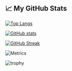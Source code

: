 ## &#x1f4c8; My GitHub Stats

[![Top Langs](https://github-readme-stats.vercel.app/api/top-langs/?username=engomarwasfy&hide=java,html,css&theme=radical)](https://github.com/anuraghazra/github-readme-stats)

[![GitHub stats](https://github-readme-stats.vercel.app/api?username=engomarwasfy&theme=radical)](https://github.com/anuraghazra/github-readme-stats)

[![GitHub Streak](https://streak-stats.demolab.com/?user=engomarwasfy&theme=dark)](https://git.io/streak-stats)

![Metrics](https://metrics.lecoq.io/engomarwasfy)

![trophy](https://github-profile-trophy.vercel.app/?username=engomarwasfy)
